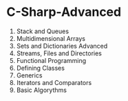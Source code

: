 # C-Sharp-Advanced

1. Stack and Queues
2. Multidimensional Arrays
3. Sets and Dictionaries Advanced
4. Streams, Files and Directories
5. Functional Programming
6. Defining Classes
7. Generics
8. Iterators and Comparators
9. Basic Algorythms
